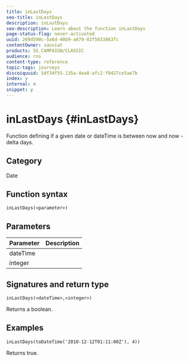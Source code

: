 ```yaml
---
title: inLastDays
seo-title: inLastDays
description: inLastDays
seo-description: Learn about the function inLastDays
page-status-flag: never-activated
uuid: 269d590c-5a6d-40b9-a879-02f5033863fc
contentOwner: sauviat
products: SG_CAMPAIGN/CLASSIC
audience: rns
content-type: reference
topic-tags: journeys
discoiquuid: 5df34f55-135a-4ea8-afc2-f9427ce5ae7b
index: y
internal: n
snippet: y
---
```


# inLastDays {#inLastDays}

Function defining if a given date or dateTime is between now and now - delta days.

## Category

Date

## Function syntax

`inLastDays(<parameter>)`

## Parameters

|Parameter|Description|
|--- |--- |
|dateTime||
|integer||

## Signatures and return type

`inLastDays(<dateTime>,<integer>)`

Returns a boolean.

## Examples

`inLastDays(toDateTime('2010-12-12T01:11:00Z'), 4))`

Returns true.
